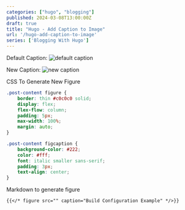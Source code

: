 ```yaml
---
categories: ["hugo", "blogging"]
published: 2024-03-08T13:00:00Z
draft: true
title: "Hugo - Add Caption to Image"
url: '/hugo-add-caption-to-image'
series: ['Blogging With Hugo']
---
```



<!--more-->

Default Caption:
![default caption](/images/hugo/figure/default-figure.png)

New Caption:
![new caption](/images/hugo/figure/new-figure.png)

CSS To Generate New Figure

```css
.post-content figure {
    border: thin #c0c0c0 solid;
    display: flex;
    flex-flow: column;
    padding: 5px;
    max-width: 100%;
    margin: auto;
}

.post-content figcaption {
    background-color: #222;
    color: #fff;
    font: italic smaller sans-serif;
    padding: 3px;
    text-align: center;
}
```

Markdown to generate figure

```markdown
{{</* figure src="" caption="Build Configuration Example" */>}}
```
